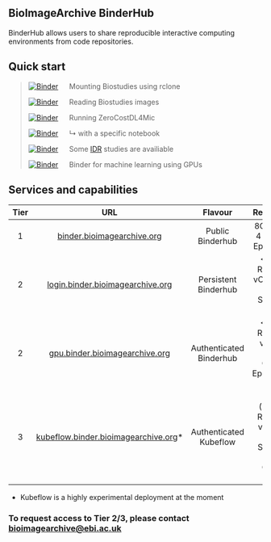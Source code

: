 <!-- # Welcome to MkDocs

For full documentation visit [mkdocs.org](https://www.mkdocs.org).

## Commands

* `mkdocs new [dir-name]` - Create a new project.
* `mkdocs serve` - Start the live-reloading docs server.
* `mkdocs build` - Build the documentation site.
* `mkdocs -h` - Print help message and exit.

## Project layout

    mkdocs.yml    # The configuration file.
    docs/
        index.md  # The documentation homepage.
        ...       # Other markdown pages, images and other files. -->

<!-- ## Quick start -->
<!-- 
|   |   | |
|---:|:---|:---|
| [![Binder](https://binder.bioimagearchive.org/badge_logo.svg)](https://binder.bioimagearchive.org/v2/gh/ctr26/bia-binder-rclone/HEAD) | Mounting Biostudies using rclone |  github.com/ctr26/bia-binder-rclone
| [![Binder](https://binder.bioimagearchive.org/badge_logo.svg)](https://binder.bioimagearchive.org/v2/gh/EBIBioStudies/biostudies-notebooks/HEAD) | Reading Biostudies images | github.com/EBIBioStudies/biostudies-notebooks |
|  [![Binder](https://binder.bioimagearchive.org/badge_logo.svg)](https://gpu.binder.bioimagearchive.org/v2/gh/HenriquesLab/ZeroCostDL4Mic/master?urlpath=lab/tree/ipynb)| Running ZeroCostDL4Mic | github.com/HenriquesLab/ZeroCostDL4Mic |
| [![Binder](https://binder.bioimagearchive.org/badge_logo.svg)](https://gpu.binder.bioimagearchive.org/v2/gh/HenriquesLab/ZeroCostDL4Mic/master?urlpath=lab/tree/ipynb)| ↳ with a specific notebook | 
| [![Binder](https://binder.bioimagearchive.org/badge_logo.svg)](https://binder.bioimagearchive.org/v2/gh/IDR/idr0079-hartmann-lateralline/HEAD) | Some IDR studies are availiable | github.com/IDR/idr0079-hartmann-lateralline |


|   |   | |
|---:|:---|:---|
| [![Binder](https://binder.bioimagearchive.org/badge_logo.svg)](https://binder.bioimagearchive.org/v2/gh/ctr26/bia-binder-rclone/HEAD) | Mounting Biostudies using rclone |  github.com/ctr26/bia-binder-rclone
| [![Binder](https://binder.bioimagearchive.org/badge_logo.svg)](https://binder.bioimagearchive.org/v2/gh/EBIBioStudies/biostudies-notebooks/HEAD) | Reading Biostudies images | github.com/EBIBioStudies/biostudies-notebooks |
|  [![Binder](https://binder.bioimagearchive.org/badge_logo.svg)](https://gpu.binder.bioimagearchive.org/v2/gh/HenriquesLab/ZeroCostDL4Mic/master?urlpath=lab/tree/ipynb)| Running ZeroCostDL4Mic | github.com/HenriquesLab/ZeroCostDL4Mic |
| [![Binder](https://binder.bioimagearchive.org/badge_logo.svg)](https://gpu.binder.bioimagearchive.org/v2/gh/HenriquesLab/ZeroCostDL4Mic/master?urlpath=lab/tree/ipynb)| ↳ with a specific notebook | 
| [![Binder](https://binder.bioimagearchive.org/badge_logo.svg)](https://binder.bioimagearchive.org/v2/gh/IDR/idr0079-hartmann-lateralline/HEAD) | Some IDR studies are availiable | github.com/IDR/idr0079-hartmann-lateralline |

| | | |
|-|-|-|
|  | > "Lorem ipsum dolor sit amet, consectetur adipiscing elit, sed do eiusmod tempor incididunt ut labore et dolore magna aliqua. Ut enim ad minim veniam, quis nostrud exercitation ullamco laboris nisi ut aliquip ex ea commodo consequat. Duis aute irure dolor in reprehenderit in voluptate velit esse cillum dolore eu fugiat nulla pariatur. Excepteur sint occaecat cupidatat non proident, sunt in culpa qui officia deserunt mollit anim id est laborum."_ | |
|
 -->

## BioImageArchive BinderHub


BinderHub allows users to share reproducible interactive computing environments from code repositories. 

## Quick start


> [![Binder](https://binder.bioimagearchive.org/badge_logo.svg)](https://binder.bioimagearchive.org/v2/gh/ctr26/bia-binder-rclone/HEAD) &emsp; Mounting Biostudies using rclone
>
> [![Binder](https://binder.bioimagearchive.org/badge_logo.svg)](https://binder.bioimagearchive.org/v2/gh/EBIBioStudies/biostudies-notebooks/HEAD) &emsp; Reading Biostudies images
>
>  [![Binder](https://binder.bioimagearchive.org/badge_logo.svg)](https://gpu.binder.bioimagearchive.org/v2/gh/HenriquesLab/ZeroCostDL4Mic/master?urlpath=lab/tree/ipynb) &emsp; Running ZeroCostDL4Mic
>
> [![Binder](https://binder.bioimagearchive.org/badge_logo.svg)](https://gpu.binder.bioimagearchive.org/v2/gh/HenriquesLab/ZeroCostDL4Mic/master?urlpath=lab/tree/ipynb) &emsp; ↳ with a specific notebook
>
> [![Binder](https://binder.bioimagearchive.org/badge_logo.svg)](https://binder.bioimagearchive.org/v2/gh/IDR/idr0079-hartmann-lateralline/HEAD) &emsp; Some [IDR](https://idr.openmicroscopy.org/) studies are availiable
>
> [![Binder](https://binder.bioimagearchive.org/badge_logo.svg)](https://binder.bioimagearchive.org/v2/gh/ctr26/basic-gpu-binder/HEAD) &emsp; Binder for machine learning using GPUs

## Services and capabilities

| Tier |URL|Flavour|Resources|
|:----:|:----:|:----:|:----:|
|   1  | [binder.bioimagearchive.org](binder.bioimagearchive.org)| Public Binderhub | 8Gb RAM, 4 vCPUs, Ephemeral|
|   2  | [login.binder.bioimagearchive.org](login.binder.bioimagearchive.org)| Persistent Binderhub | <16Gb RAM, <8 vCPUs, 15 GB Storage, Dask|
|   2  | [gpu.binder.bioimagearchive.org](gpu.binder.bioimagearchive.org)| Authenticated Binderhub | <32Gb RAM, <8 vCPUs, (1-2) GPUs, Ephemeral, Dask|
|   3  | [kubeflow.binder.bioimagearchive.org](kubeflow.binder.bioimagearchive.org)* | Authenticated Kubeflow | n x (<32Gb RAM, <8 vCPUs), 15 GB Storage, (1-2) GPUs, Dask |

* Kubeflow is a highly experimental deployment at the moment
<!-- |   1  | binder.bioimagearchive.org/sandbox     | Public Jupyterhub        | 8Gb RAM, 4 vCPUs                                           | -->
<!-- |   2  | beta.binder.bioimagearchive.org/github | Authenticated Jupyterhub | <32Gb RAM, <8 vCPUs, 15 GB Storage, (1-2) GPUs, Dask       | -->
### To request access to Tier 2/3, please contact [bioimagearchive@ebi.ac.uk](mailto:bioimagearchive@ebi.ac.uk)


<!-- - [![Binder](https://binder.bioimagearchive.org/badge_logo.svg)](https://binder.bioimagearchive.org/v2/gh/ctr26/bia-binder-rclone/HEAD) Mounting Biostudies using rclone

- [![Binder](https://binder.bioimagearchive.org/badge_logo.svg)](https://binder.bioimagearchive.org/v2/gh/EBIBioStudies/biostudies-notebooks/HEAD) Reading Biostudies images

- [![Binder](https://binder.bioimagearchive.org/badge_logo.svg)](https://gpu.binder.bioimagearchive.org/v2/gh/HenriquesLab/ZeroCostDL4Mic/master?urlpath=lab/tree/ipynb) Running ZeroCostDL4Mic

- [![Binder](https://binder.bioimagearchive.org/badge_logo.svg)](https://gpu.binder.bioimagearchive.org/v2/gh/HenriquesLab/ZeroCostDL4Mic/master?urlpath=lab/tree/ipynb) ↳ with a specific notebook

- [![Binder](https://binder.bioimagearchive.org/badge_logo.svg)](https://binder.bioimagearchive.org/v2/gh/IDR/idr0079-hartmann-lateralline/HEAD) Some IDR studies are availiable 
 -->

